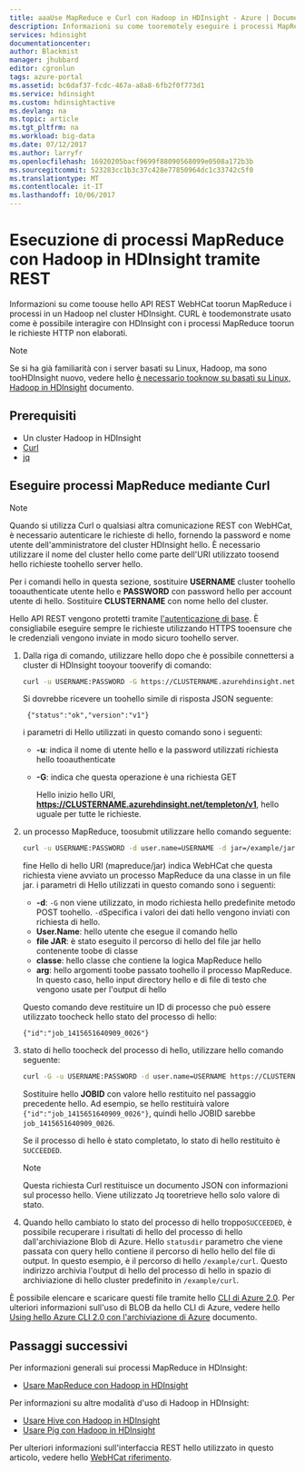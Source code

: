 ```yaml
---
title: aaaUse MapReduce e Curl con Hadoop in HDInsight - Azure | Documenti Microsoft
description: Informazioni su come tooremotely eseguire i processi MapReduce con Hadoop in HDInsight mediante Curl.
services: hdinsight
documentationcenter: 
author: Blackmist
manager: jhubbard
editor: cgronlun
tags: azure-portal
ms.assetid: bc6daf37-fcdc-467a-a8a8-6fb2f0f773d1
ms.service: hdinsight
ms.custom: hdinsightactive
ms.devlang: na
ms.topic: article
ms.tgt_pltfrm: na
ms.workload: big-data
ms.date: 07/12/2017
ms.author: larryfr
ms.openlocfilehash: 16920205bacf9699f88090568099e0508a172b3b
ms.sourcegitcommit: 523283cc1b3c37c428e77850964dc1c33742c5f0
ms.translationtype: MT
ms.contentlocale: it-IT
ms.lasthandoff: 10/06/2017
---
```

# <a name="run-mapreduce-jobs-with-hadoop-on-hdinsight-using-rest"></a>Esecuzione di processi MapReduce con Hadoop in HDInsight tramite REST

Informazioni su come toouse hello API REST WebHCat toorun MapReduce i processi in un Hadoop nel cluster HDInsight. CURL è toodemonstrate usato come è possibile interagire con HDInsight con i processi MapReduce toorun le richieste HTTP non elaborati.

> [!NOTE]
> Se si ha già familiarità con i server basati su Linux, Hadoop, ma sono tooHDInsight nuovo, vedere hello [è necessario tooknow su basati su Linux, Hadoop in HDInsight](hdinsight-hadoop-linux-information.md) documento.


## <a id="prereq"></a>Prerequisiti

* Un cluster Hadoop in HDInsight
* [Curl](http://curl.haxx.se/)
* [jq](http://stedolan.github.io/jq/)

## <a id="curl"></a>Eseguire processi MapReduce mediante Curl

> [!NOTE]
> Quando si utilizza Curl o qualsiasi altra comunicazione REST con WebHCat, è necessario autenticare le richieste di hello, fornendo la password e nome utente dell'amministratore del cluster HDInsight hello. È necessario utilizzare il nome del cluster hello come parte dell'URI utilizzato toosend hello richieste toohello server hello.
>
> Per i comandi hello in questa sezione, sostituire **USERNAME** cluster toohello tooauthenticate utente hello e **PASSWORD** con password hello per account utente di hello. Sostituire **CLUSTERNAME** con nome hello del cluster.
>
> Hello API REST vengono protetti tramite [l'autenticazione di base](http://en.wikipedia.org/wiki/Basic_access_authentication). È consigliabile eseguire sempre le richieste utilizzando HTTPS tooensure che le credenziali vengono inviate in modo sicuro toohello server.


1. Dalla riga di comando, utilizzare hello dopo che è possibile connettersi a cluster di HDInsight tooyour tooverify di comando:

    ```bash
    curl -u USERNAME:PASSWORD -G https://CLUSTERNAME.azurehdinsight.net/templeton/v1/status
    ```

    Si dovrebbe ricevere un toohello simile di risposta JSON seguente:

        {"status":"ok","version":"v1"}

    i parametri di Hello utilizzati in questo comando sono i seguenti:

   * **-u**: indica il nome di utente hello e la password utilizzati richiesta hello tooauthenticate
   * **-G**: indica che questa operazione è una richiesta GET

     Hello inizio hello URI, **https://CLUSTERNAME.azurehdinsight.net/templeton/v1**, hello uguale per tutte le richieste.

2. un processo MapReduce, toosubmit utilizzare hello comando seguente:

    ```bash
    curl -u USERNAME:PASSWORD -d user.name=USERNAME -d jar=/example/jars/hadoop-mapreduce-examples.jar -d class=wordcount -d arg=/example/data/gutenberg/davinci.txt -d arg=/example/data/CurlOut https://CLUSTERNAME.azurehdinsight.net/templeton/v1/mapreduce/jar
    ```

    fine Hello di hello URI (mapreduce/jar) indica WebHCat che questa richiesta viene avviato un processo MapReduce da una classe in un file jar. i parametri di Hello utilizzati in questo comando sono i seguenti:

   * **-d**: `-G` non viene utilizzato, in modo richiesta hello predefinite metodo POST toohello. `-d`Specifica i valori dei dati hello vengono inviati con richiesta di hello.
    * **User.Name**: hello utente che esegue il comando hello
    * **file JAR**: è stato eseguito il percorso di hello del file jar hello contenente toobe di classe
    * **classe**: hello classe che contiene la logica MapReduce hello
    * **arg**: hello argomenti toobe passato toohello il processo MapReduce. In questo caso, hello input directory hello e di file di testo che vengono usate per l'output di hello

     Questo comando deve restituire un ID di processo che può essere utilizzato toocheck hello stato del processo di hello:

       {"id":"job_1415651640909_0026"}

3. stato di hello toocheck del processo di hello, utilizzare hello comando seguente:

    ```bash
    curl -G -u USERNAME:PASSWORD -d user.name=USERNAME https://CLUSTERNAME.azurehdinsight.net/templeton/v1/jobs/JOBID | jq .status.state
    ```

    Sostituire hello **JOBID** con valore hello restituito nel passaggio precedente hello. Ad esempio, se hello restituirà valore `{"id":"job_1415651640909_0026"}`, quindi hello JOBID sarebbe `job_1415651640909_0026`.

    Se il processo di hello è stato completato, lo stato di hello restituito è `SUCCEEDED`.

   > [!NOTE]
   > Questa richiesta Curl restituisce un documento JSON con informazioni sul processo hello. Viene utilizzato Jq tooretrieve hello solo valore di stato.

4. Quando hello cambiato lo stato del processo di hello troppo`SUCCEEDED`, è possibile recuperare i risultati di hello del processo di hello dall'archiviazione Blob di Azure. Hello `statusdir` parametro che viene passata con query hello contiene il percorso di hello hello del file di output. In questo esempio, è il percorso di hello `/example/curl`. Questo indirizzo archivia l'output di hello del processo di hello in spazio di archiviazione di hello cluster predefinito in `/example/curl`.

È possibile elencare e scaricare questi file tramite hello [CLI di Azure 2.0](https://docs.microsoft.com/cli/azure/install-azure-cli). Per ulteriori informazioni sull'uso di BLOB da hello CLI di Azure, vedere hello [Using hello Azure CLI 2.0 con l'archiviazione di Azure](../storage/common/storage-azure-cli.md#create-and-manage-blobs) documento.

## <a id="nextsteps"></a>Passaggi successivi

Per informazioni generali sui processi MapReduce in HDInsight:

* [Usare MapReduce con Hadoop in HDInsight](hdinsight-use-mapreduce.md)

Per informazioni su altre modalità d'uso di Hadoop in HDInsight:

* [Usare Hive con Hadoop in HDInsight](hdinsight-use-hive.md)
* [Usare Pig con Hadoop in HDInsight](hdinsight-use-pig.md)

Per ulteriori informazioni sull'interfaccia REST hello utilizzato in questo articolo, vedere hello [WebHCat riferimento](https://cwiki.apache.org/confluence/display/Hive/WebHCat+Reference).

